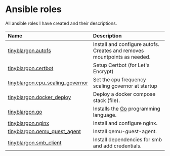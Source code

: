 # Ansible roles

All ansible roles I have created and their descriptions.

| Name                                                                                                | Description|
|:----------------------------------------------------------------------------------------------------|:-----------|
| [tinyblargon.autofs](https://github.com/Tinyblargon/ansible-role-autofs)                            | Install and configure autofs. Creates and removes mountpoints as needed.|
| [tinyblargon.certbot](https://github.com/Tinyblargon/ansible-role-certbot)                          | Setup Certbot (for Let's Encrypt) |
| [tinyblargon.cpu_scaling_governor](https://github.com/Tinyblargon/ansible-role-cpu-scaling-governor)| Set the cpu frequency scaling governor at startup |
| [tinyblargon.docker_deploy](https://github.com/Tinyblargon/ansible-role-docker-deploy)              | Deploy a docker compose stack (file). |
| [tinyblargon.go](https://github.com/Tinyblargon/ansible-role-go)                                    | Installs the [Go](https://golang.org) programming language.|
| [tinyblargon.nginx](https://github.com/Tinyblargon/ansible-role-nginx)                              | Install and configure nginx.|
| [tinyblargon.qemu_guest_agent](https://github.com/Tinyblargon/ansible-role-qemu-guest-agent)        | Install qemu-guest-agent.|
| [tinyblargon.smb_client](https://github.com/Tinyblargon/ansible-role-smb-client)                    | Install dependencies for smb and add credentials.|
